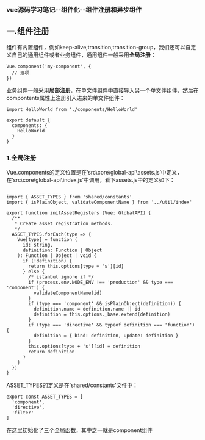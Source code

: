 ### vue源码学习笔记--组件化--组件注册和异步组件
## 一.组件注册
组件有内置组件，例如keep-alive,transition,transition-group，我们还可以自定义自己的通用组件或者业务组件，通用组件一般采用**全局注册**：
```
Vue.component('my-component', {
  // 选项
})
```
业务组件一般采用**局部注册**，在单文件组件中直接导入另一个单文件组件，然后在compontents属性上注册引入进来的单文件组件：
```
import HelloWorld from './components/HelloWorld'

export default {
  components: {
    HelloWorld
  }
}
```
### 1.全局注册
Vue.components的定义位置是在‘src\core\global-api\assets.js’中定义，在‘src\core\global-api\index.js’中调用，看下assets.js中的定义如下：
```

import { ASSET_TYPES } from 'shared/constants'
import { isPlainObject, validateComponentName } from '../util/index'

export function initAssetRegisters (Vue: GlobalAPI) {
  /**
   * Create asset registration methods.
   */
  ASSET_TYPES.forEach(type => {
    Vue[type] = function (
      id: string,
      definition: Function | Object
    ): Function | Object | void {
      if (!definition) {
        return this.options[type + 's'][id]
      } else {
        /* istanbul ignore if */
        if (process.env.NODE_ENV !== 'production' && type === 'component') {
          validateComponentName(id)
        }
        if (type === 'component' && isPlainObject(definition)) {
          definition.name = definition.name || id
          definition = this.options._base.extend(definition)
        }
        if (type === 'directive' && typeof definition === 'function') {
          definition = { bind: definition, update: definition }
        }
        this.options[type + 's'][id] = definition
        return definition
      }
    }
  })
}
```
ASSET_TYPES的定义是在'shared/constants'文件中：
```
export const ASSET_TYPES = [
  'component',
  'directive',
  'filter'
]
```
在这里初始化了三个全局函数，其中之一就是component组件
